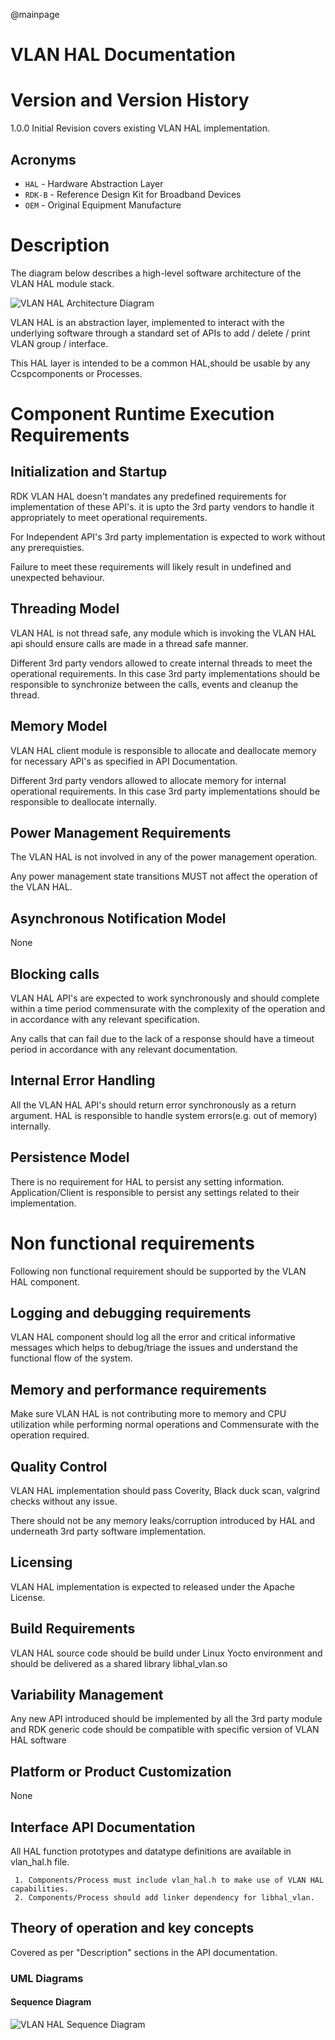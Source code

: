 @mainpage

# VLAN HAL Documentation

# Version and Version History


1.0.0 Initial Revision covers existing VLAN HAL implementation.

## Acronyms

- `HAL` \- Hardware Abstraction Layer
- `RDK-B` \- Reference Design Kit for Broadband Devices
- `OEM` \- Original Equipment Manufacture

# Description
The diagram below describes a high-level software architecture of the VLAN HAL module stack.

![VLAN HAL Architecture Diagram](images/VLAN_HAL_Architecture.png)

VLAN HAL is an abstraction layer, implemented to interact with the underlying software through a standard set of APIs to add / delete / print VLAN group / interface.

This HAL layer is intended to be a common HAL,should be usable by any Ccspcomponents or Processes.

# Component Runtime Execution Requirements

## Initialization and Startup

RDK VLAN HAL doesn't mandates any predefined requirements for implementation of these API's. it is upto the
3rd party vendors to handle it appropriately to meet operational requirements.

For Independent API's 3rd party implementation is expected to work without any prerequisties.

Failure to meet these requirements will likely result in undefined and unexpected behaviour.

## Threading Model

VLAN HAL is not thread safe, any module which is invoking the VLAN HAL api should ensure calls are made in a thread safe manner.

Different 3rd party vendors allowed to create internal threads to meet the operational requirements. In this case 3rd party implementations
should be responsible to synchronize between the calls, events and cleanup the thread.

## Memory Model

VLAN HAL client module is responsible to allocate and deallocate memory for necessary API's as specified in API Documentation.

Different 3rd party vendors allowed to allocate memory for internal operational requirements. In this case 3rd party implementations
should be responsible to deallocate internally.

## Power Management Requirements

The VLAN HAL is not involved in any of the power management operation.

Any power management state transitions MUST not affect the operation of the VLAN HAL.

## Asynchronous Notification Model
None

## Blocking calls

VLAN HAL API's are expected to work synchronously and should complete within a time period commensurate with the complexity of the operation and in accordance with any relevant specification.

Any calls that can fail due to the lack of a response should have a timeout period in accordance with any relevant documentation.

## Internal Error Handling

All the VLAN HAL API's should return error synchronously as a return argument. HAL is responsible to handle system errors(e.g. out of memory) internally.

## Persistence Model

There is no requirement for HAL to persist any setting information. Application/Client is responsible to persist any settings related to their implementation.


# Non functional requirements

Following non functional requirement should be supported by the VLAN HAL component.

## Logging and debugging requirements

VLAN HAL component should log all the error and critical informative messages which helps to debug/triage the issues and understand the functional flow of the system.

## Memory and performance requirements

Make sure VLAN HAL is not contributing more to memory and CPU utilization while performing normal operations and Commensurate with the operation required.


## Quality Control

VLAN HAL implementation should pass Coverity, Black duck scan, valgrind checks without any issue.

There should not be any memory leaks/corruption introduced by HAL and underneath 3rd party software implementation.


## Licensing

VLAN HAL implementation is expected to released under the Apache License.

## Build Requirements

VLAN HAL source code should be build under Linux Yocto environment and should be delivered as a shared library libhal_vlan.so

## Variability Management

Any new API introduced should be implemented by all the 3rd party module and RDK generic code should be compatible with specific version of VLAN HAL software

## Platform or Product Customization

None

## Interface API Documentation

All HAL function prototypes and datatype definitions are available in vlan_hal.h file.

     1. Components/Process must include vlan_hal.h to make use of VLAN HAL capabilities.
     2. Components/Process should add linker dependency for libhal_vlan.

## Theory of operation and key concepts

Covered as per "Description" sections in the API documentation.

### UML Diagrams

#### Sequence Diagram

![VLAN HAL Sequence Diagram](images/VLAN_HAL_Sequence_Diagram.png)
